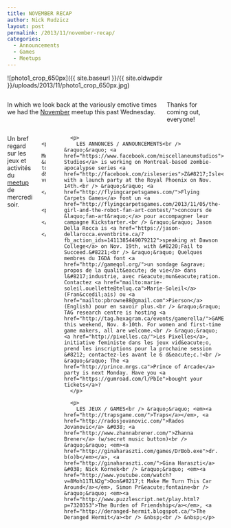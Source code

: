 ```yaml
---
title: NOVEMBER RECAP
author: Nick Rudzicz
layout: post
permalink: /2013/11/november-recap/
categories:
  - Announcements
  - Games
  - Meetups
---
```

![photo1_crop_650px]({{ site.baseurl }}/{{ site.oldwpdir }}/uploads/2013/11/photo1_crop_650px.jpg)

<div class="large-6 columns ">
  <p>
    In which we look back at the variously emotive times we had the <a href="{{ site.baseurl }}/2013/11/meetup-6-nov/">November</a> meetup this past Wednesday.
  </p>
  
  <p>
    Thanks for coming out, everyone!
  </p>
  
  <p>
    </div><div class="large-6 columns ">
      <p>
        Un bref regard sur les jeux et activit&eacute;s du <a href="{{ site.baseurl }}/2013/11/meetup-6-nov/">meetup</a> de mercredi soir.
      </p>
      
      <p>
        Merci &agrave; tous d&#8217;&ecirc;tre venus!
      </p>
      
      <p>
        </div>
      </p>
---
      
      <p>
        LES ANNONCES / ANNOUNCEMENTS<br /> &raquo;&raquo; <a href="https://www.facebook.com/miscellaneumstudios">Miscellaneum Studios</a> is working on Montreal-based zombie-apocalypse series <a href="http://facebook.com/zisleseries">Z&#8217;Isle</a>, with a launch party at the Royal Phoenix on Nov. 14th.<br /> &raquo;&raquo; <a href="http://flyingcarpetsgames.com/">Flying Carpets Games</a> font un <a href="http://flyingcarpetsgames.com/2013/11/05/the-girl-and-the-robot-fan-art-contest/">concours de &laquo;fan-art&raquo;</a> pour accompagner leur campagne Kickstarter.<br /> &raquo;&raquo; Jason Della Rocca is <a href="https://jason-dellarocca.eventbrite.ca/?fb_action_ids=1411385449079212">speaking at Dawson College</a> on Nov. 19th, with &#8220;Fail to Succeed.&#8221;<br /> &raquo;&raquo; Quelques membres du IGDA font <a href="http://gameqol.org/">un sondage &agrave; propos de la qualit&eacute; de vie</a> dans l&#8217;industrie, avec r&eacute;mun&eacute;ration. Contactez <a href="mailto:marie-soleil.ouellette@teluq.ca">Marie-Soleil</a> (Fran&ccedil;ais) ou <a href="mailto:pbrowne88@gmail.com">Pierson</a> (English) pour en savoir plus.<br /> &raquo;&raquo; TAG research centre is hosting <a href="http://tag.hexagram.ca/events/gamerella/">GAMERella</a> this weekend, Nov. 8-10th. For women and first-time game makers, all are welcome.<br /> &raquo;&raquo; <a href="http://pixelles.ca/">Les Pixelles</a>, initiative feministe dans les jeux vid&eacute;o, prend les inscriptions pour la prochaine session &#8212; contactez-les avant le 6 d&eacute;c.!<br /> &raquo;&raquo; The <a href="http://prince.mrgs.ca">Prince of Arcade</a> party is next Monday. Have you <a href="https://gumroad.com/l/PbIe">bought your tickets</a>?
      </p>
      
      <p>
        LES JEUX / GAMES<br /> &raquo;&raquo; <em><a href="http://trapsgame.com/">Traps</a></em>, <a href="http://radosjovanovic.com/">Rados Jovanovic</a> &#038; <a href="http://www.zhannabrener.com/">Zhanna Brener</a> (w/secret music button)<br /> &raquo;&raquo; <em><a href="http://ginaharaszti.com/games/DrBob.exe">dr. b(o)b</em></a>, <a href="http://ginaharaszti.com/">Gina Haraszti</a> &#038; Nick Kornek<br /> &raquo;&raquo; <em><a href="http://www.youtube.com/watch?v=8Moh11TLN2g">Don&#8217;t Make Me Turn This Car Around</a></em>, Simon Pr&eacute;fontaine<br /> &raquo;&raquo; <em><a href="http://www.puzzlescript.net/play.html?p=7320353">The Burden of Friendship</a></em>, <a href="http://deranged-hermit.blogspot.ca/">The Deranged Hermit</a><br /> &nbsp;<br /> &nbsp;</p>